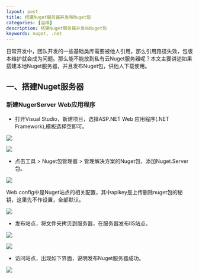 ```yaml
---
layout: post
title: 搭建Nuget服务器并发布Nuget包
categories: [运维]
description: 搭建Nuget服务器并发布Nuget包
keywords: nuget, .net
---
```


日常开发中，团队开发的一些基础类库需要被他人引用，那么引用路径失效，包版本维护就会成为问题。那么能不能放到私有云Nuget服务器呢？本文主要讲述如果搭建本地Nuget服务器，并且发布Nuget包，供他人下载使用。

## 一、搭建Nuget服务器

### 新建NugerServer Web应用程序

* 打开Visual Studio，新建项目，选择ASP.NET Web 应用程序(.NET Framework),模板选择空即可。

![](https://allanhao.com/images/2018-12-19-08-59-35.png)

![](https://allanhao.com/images/2018-12-19-09-01-25.png)

* 点击工具 > Nuget包管理器 > 管理解决方案的Nuget包，添加Nuget.Server包。  

![](https://allanhao.com/images/2018-12-19-09-05-19.png)

Web.config中是Nuget站点的相关配置，其中apikey是上传删除nuget包的秘钥，这里先不作设置，全部默认。

![](https://allanhao.com/images/2018-12-19-09-06-27.png)

* 发布站点，将文件夹拷贝到服务器，在服务器发布IIS站点。

![](https://allanhao.com/images/2018-12-19-09-08-43.png)

![](https://allanhao.com/images/2018-12-19-09-09-39.png)

* 访问站点，出现如下界面，说明发布Nuget服务器成功。

![](https://allanhao.com/images/2018-12-19-09-11-30.png)
